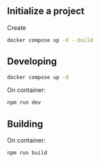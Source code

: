 ## Initialize a project

Create 

```bash
docker compose up -d --build
```

## Developing

```bash
docker compose up -d
```

On container:

```bash
npm run dev
```

## Building

On container:

```bash
npm run build
```
